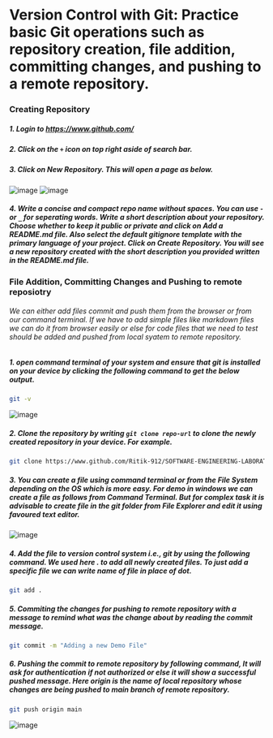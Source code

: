 # Version Control with Git: Practice basic Git operations such as repository creation, file addition, committing changes, and pushing to a remote repository.
### Creating Repository
##### 1. Login to https://www.github.com/
##### 2. Click on the `+` icon on top right aside of search bar.
##### 3. Click on New Repository. This will open a page as below.
![image](https://github.com/user-attachments/assets/506235b4-2037-4d28-a0de-a6801a641cb7) ![image](https://github.com/user-attachments/assets/83179e28-b937-4d4f-a229-76660cc4dd45)
##### 4. Write a concise and compact repo name without spaces. You can use `-` or `_` for seperating words. Write a short description about your repository. Choose whether to keep it public or private and click on Add a README.md file. Also select the default gitignore template with the primary language of your project. Click on Create Repository. You will see a new repository created with the short description you provided written in the README.md file.
### File Addition, Committing Changes and Pushing to remote reposiotry
###### We can either add files commit and push them from the browser or from our command terminal. If we have to add simple files like markdown files we can do it from browser easily or else for code files that we need to test should be added and pushed from local syatem to remote repository.
##### 1. open command terminal of your system and ensure that git is installed on your device by clicking the following command to get the below output.
```bash
git -v
```
![image](https://github.com/user-attachments/assets/30a9337c-fd4e-42d8-8ce5-58b9f5ad8c74)
##### 2. Clone the repository by writing `git clone repo-url` to clone the newly created repository in your device. For example.
```bash
git clone https://www.github.com/Ritik-912/SOFTWARE-ENGINEERING-LABORATORY
```
##### 3. You can create a file using command terminal or from the File System depending on the OS which is more easy. For demo in windows we can create a file as follows from Command Terminal. But for complex task it is advisable to create file in the git folder from File Explorer and edit it using favoured text editor.
![image](https://github.com/user-attachments/assets/a0cee64b-54be-42a1-92a4-6512b1fe3496)
##### 4. Add the file to version control system i.e., git by using the following command. We used here . to add all newly created files. To just add a specific file we can write name of file in place of dot.
```bash
git add .
```
##### 5. Commiting the changes for pushing to remote repository with a message to remind what was the change about by reading the commit message.
```bash
git commit -m "Adding a new Demo File"
```
##### 6. Pushing the commit to remote repository by following command, It will ask for authentication if not authorized or else it will show a successful pushed message. Here origin is the name of local repository whose changes are being pushed to main branch of remote repository.
```bash
git push origin main
```
![image](https://github.com/user-attachments/assets/b53910c8-69c0-4f79-b087-fa04e4874365)

